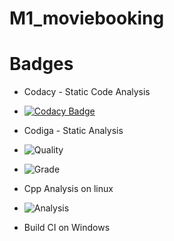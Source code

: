 # M1_moviebooking
 
# Badges
* Codacy - Static Code Analysis
* [![Codacy Badge](https://app.codacy.com/project/badge/Grade/1d832b60c8644af790182c0a5b5ccf38)](https://www.codacy.com/gh/viswa0206/M1_moviebooking/dashboard?utm_source=github.com&amp;utm_medium=referral&amp;utm_content=viswa0206/M1_moviebooking&amp;utm_campaign=Badge_Grade)

* Codiga - Static Analysis
* ![Quality](https://api.codiga.io/project/32347/score/svg)

* ![Grade](https://api.codiga.io/project/32347/status/svg)

* Cpp Analysis on linux
* ![Analysis](https://github.com/viswa0206/M1_moviebooking/actions/workflows/analysis.yml/badge.svg?branch=main)
* Build CI on Windows


